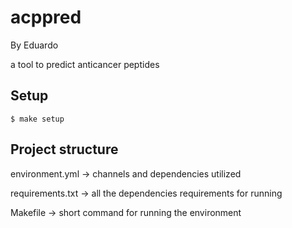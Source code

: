 # acppred

By Eduardo

a tool to predict anticancer peptides

## Setup

```
$ make setup
```
## Project structure

environment.yml -> channels and dependencies utilized 

requirements.txt -> all the dependencies requirements for running

Makefile -> short command for running the environment